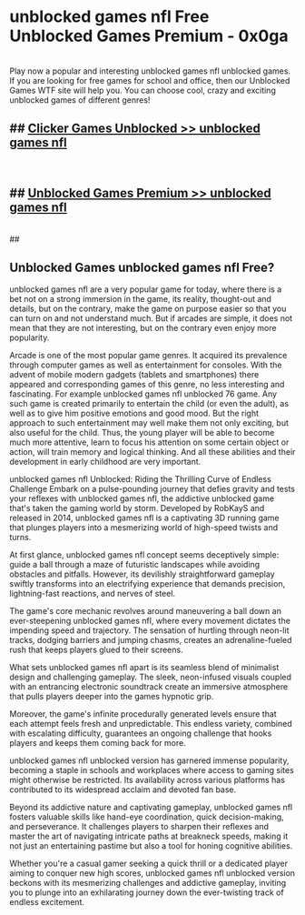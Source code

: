 # unblocked games nfl  Free Unblocked Games Premium - 0x0ga <br>
<br>
Play now a popular and interesting unblocked games nfl unblocked games. If you are looking for free games for school and office, then our Unblocked Games WTF site will help you. You can choose cool, crazy and exciting unblocked games of different genres!


## ##  [Clicker Games Unblocked >> unblocked games nfl](http://freeplayer.one?title=unblocked_games_nfl&ref=UGames)
  <br>

##  ## [Unblocked Games Premium >> unblocked games nfl](http://freeplayer.one?title=unblocked_games_nfl&ref=UGames)
  <br>
  ##



## Unblocked Games unblocked games nfl Free?

unblocked games nfl are a very popular game for today, where there is a bet not on a strong immersion in the game, its reality, thought-out and details, but on the contrary, make the game on purpose easier so that you can turn on and not understand much. But if arcades are simple, it does not mean that they are not interesting, but on the contrary even enjoy more popularity.

Arcade is one of the most popular game genres. It acquired its prevalence through computer games as well as entertainment for consoles. With the advent of mobile modern gadgets (tablets and smartphones) there appeared and corresponding games of this genre, no less interesting and fascinating. For example unblocked games nfl unblocked 76 game. Any such game is created primarily to entertain the child (or even the adult), as well as to give him positive emotions and good mood. But the right approach to such entertainment may well make them not only exciting, but also useful for the child. Thus, the young player will be able to become much more attentive, learn to focus his attention on some certain object or action, will train memory and logical thinking. And all these abilities and their development in early childhood are very important.

unblocked games nfl Unblocked: Riding the Thrilling Curve of Endless Challenge
Embark on a pulse-pounding journey that defies gravity and tests your reflexes with unblocked games nfl, the addictive unblocked game that's taken the gaming world by storm. Developed by RobKayS and released in 2014, unblocked games nfl is a captivating 3D running game that plunges players into a mesmerizing world of high-speed twists and turns.

At first glance, unblocked games nfl concept seems deceptively simple: guide a ball through a maze of futuristic landscapes while avoiding obstacles and pitfalls. However, its devilishly straightforward gameplay swiftly transforms into an electrifying experience that demands precision, lightning-fast reactions, and nerves of steel.

The game's core mechanic revolves around maneuvering a ball down an ever-steepening unblocked games nfl, where every movement dictates the impending speed and trajectory. The sensation of hurtling through neon-lit tracks, dodging barriers and jumping chasms, creates an adrenaline-fueled rush that keeps players glued to their screens.

What sets unblocked games nfl apart is its seamless blend of minimalist design and challenging gameplay. The sleek, neon-infused visuals coupled with an entrancing electronic soundtrack create an immersive atmosphere that pulls players deeper into the games hypnotic grip.

Moreover, the game's infinite procedurally generated levels ensure that each attempt feels fresh and unpredictable. This endless variety, combined with escalating difficulty, guarantees an ongoing challenge that hooks players and keeps them coming back for more.

unblocked games nfl unblocked version has garnered immense popularity, becoming a staple in schools and workplaces where access to gaming sites might otherwise be restricted. Its availability across various platforms has contributed to its widespread acclaim and devoted fan base.

Beyond its addictive nature and captivating gameplay, unblocked games nfl fosters valuable skills like hand-eye coordination, quick decision-making, and perseverance. It challenges players to sharpen their reflexes and master the art of navigating intricate paths at breakneck speeds, making it not just an entertaining pastime but also a tool for honing cognitive abilities.

Whether you're a casual gamer seeking a quick thrill or a dedicated player aiming to conquer new high scores, unblocked games nfl unblocked version beckons with its mesmerizing challenges and addictive gameplay, inviting you to plunge into an exhilarating journey down the ever-twisting track of endless excitement.